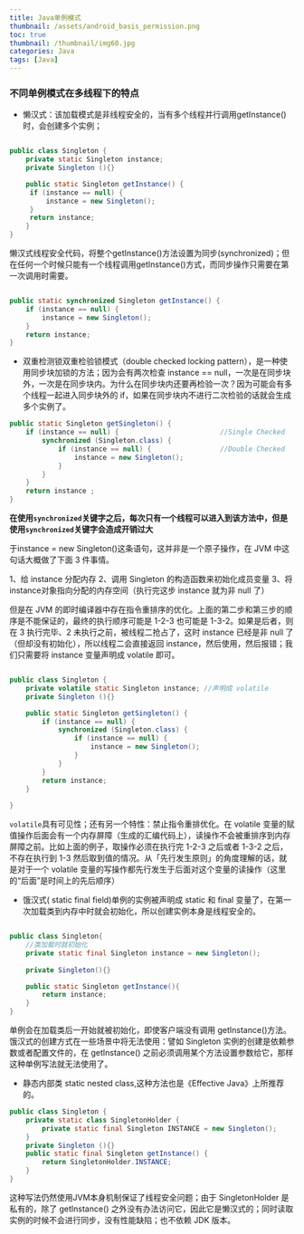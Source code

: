 ```yaml
---
title: Java单例模式
thumbnail: /assets/android_basis_permission.png
toc: true
thumbnail: /thumbnail/img60.jpg
categories: Java
tags: [Java]
---
```


### 不同单例模式在多线程下的特点

* 懒汉式：该加载模式是非线程安全的，当有多个线程并行调用getInstance()时，会创建多个实例；
<!--more-->
```java

public class Singleton {
    private static Singleton instance;
    private Singleton (){}

    public static Singleton getInstance() {
     if (instance == null) {
         instance = new Singleton();
     }
     return instance;
    }
}
```

懒汉式线程安全代码，将整个getInstance()方法设置为同步(synchronized)；但在任何一个时候只能有一个线程调用getInstance()方式，而同步操作只需要在第一次调用时需要。

```java

public static synchronized Singleton getInstance() {
    if (instance == null) {
        instance = new Singleton();
    }
    return instance;
}

```
* 双重检测锁双重检验锁模式（double checked locking pattern），是一种使用同步块加锁的方法；因为会有两次检查 instance == null，一次是在同步块外，一次是在同步块内。为什么在同步块内还要再检验一次？因为可能会有多个线程一起进入同步块外的 if，如果在同步块内不进行二次检验的话就会生成多个实例了。

```java
public static Singleton getSingleton() {
    if (instance == null) {                         //Single Checked
        synchronized (Singleton.class) {
            if (instance == null) {                 //Double Checked
                instance = new Singleton();
            }
        }
    }
    return instance ;
}

```
**在使用`synchronized`关键字之后，每次只有一个线程可以进入到该方法中，但是使用`synchronized`关键字会造成开销过大**

于instance = new Singleton()这条语句，这并非是一个原子操作，在 JVM 中这句话大概做了下面 3 件事情。

1、给 instance 分配内存
2、调用 Singleton 的构造函数来初始化成员变量
3、将instance对象指向分配的内存空间（执行完这步 instance 就为非 null 了）

但是在 JVM 的即时编译器中存在指令重排序的优化。上面的第二步和第三步的顺序是不能保证的，最终的执行顺序可能是 1-2-3 也可能是 1-3-2。如果是后者，则在 3 执行完毕、2 未执行之前，被线程二抢占了，这时 instance 已经是非 null 了（但却没有初始化），所以线程二会直接返回 instance，然后使用，然后报错；我们只需要将 instance 变量声明成 volatile 即可。

```java

public class Singleton {
    private volatile static Singleton instance; //声明成 volatile
    private Singleton (){}

    public static Singleton getSingleton() {
        if (instance == null) {                         
            synchronized (Singleton.class) {
                if (instance == null) {       
                    instance = new Singleton();
                }
            }
        }
        return instance;
    }
   
}

```
`volatile`具有可见性；还有另一个特性：禁止指令重排优化。在 volatile 变量的赋值操作后面会有一个内存屏障（生成的汇编代码上），读操作不会被重排序到内存屏障之前。比如上面的例子，取操作必须在执行完 1-2-3 之后或者 1-3-2 之后，不存在执行到 1-3 然后取到值的情况。从「先行发生原则」的角度理解的话，就是对于一个 volatile 变量的写操作都先行发生于后面对这个变量的读操作（这里的“后面”是时间上的先后顺序）


* 饿汉式( static final field)单例的实例被声明成 static 和 final 变量了，在第一次加载类到内存中时就会初始化，所以创建实例本身是线程安全的。

```java

public class Singleton{
    //类加载时就初始化
    private static final Singleton instance = new Singleton();
    
    private Singleton(){}

    public static Singleton getInstance(){
        return instance;
    }
}
```

单例会在加载类后一开始就被初始化，即使客户端没有调用 getInstance()方法。饿汉式的创建方式在一些场景中将无法使用：譬如 Singleton 实例的创建是依赖参数或者配置文件的，在 getInstance() 之前必须调用某个方法设置参数给它，那样这种单例写法就无法使用了。

* 静态内部类 static nested class,这种方法也是《Effective Java》上所推荐的。

```java
public class Singleton {  
    private static class SingletonHolder {  
        private static final Singleton INSTANCE = new Singleton();  
    }  
    private Singleton (){}  
    public static final Singleton getInstance() {  
        return SingletonHolder.INSTANCE; 
    }  
}

```

这种写法仍然使用JVM本身机制保证了线程安全问题；由于 SingletonHolder 是私有的，除了 getInstance() 之外没有办法访问它，因此它是懒汉式的；同时读取实例的时候不会进行同步，没有性能缺陷；也不依赖 JDK 版本。

















